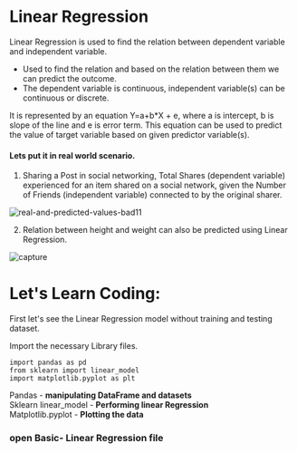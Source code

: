 # Linear Regression

 Linear Regression is used to find the relation between dependent variable and independent variable.
 
 * Used to find the relation and based on the relation between them we can predict the outcome.
 * The dependent variable is continuous, independent variable(s) can be continuous or discrete.

It is represented by an equation Y=a+b*X + e, where a is intercept, b is slope of the line and e is error term. This equation can be used to predict the value of target variable based on given predictor variable(s).
 
#### Lets put it in real world scenario.
1. Sharing a Post in social networking, Total Shares (dependent variable) experienced for an item shared on a social network, given the Number of Friends (independent variable) connected to by the original sharer. 


![real-and-predicted-values-bad11](https://user-images.githubusercontent.com/36659683/46913244-480b7a80-cfa7-11e8-901d-1135bdbc6d1a.png)

2. Relation between height and weight can also be predicted using Linear Regression.

![capture](https://user-images.githubusercontent.com/36659683/46913287-d4b63880-cfa7-11e8-9254-aca467bd0deb.PNG)

# Let's Learn Coding:
First let's see the Linear Regression model without training and testing dataset.

Import the necessary Library files.
```
import pandas as pd
from sklearn import linear_model
import matplotlib.pyplot as plt
```
Pandas - **manipulating DataFrame and datasets**<br>
Sklearn linear_model - **Performing linear Regression**<br>
Matplotlib.pyplot - **Plotting the data**<br>

### open Basic- Linear Regression file
